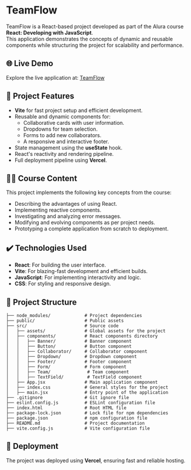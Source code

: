 # TeamFlow

TeamFlow is a React-based project developed as part of the Alura course **React: Developing with JavaScript**.  
This application demonstrates the concepts of dynamic and reusable components while structuring the project for scalability and performance.

## 🌐 Live Demo
Explore the live application at: [TeamFlow](https://team-flow-tan.vercel.app/)

## 🔨 Project Features
- **Vite** for fast project setup and efficient development.
- Reusable and dynamic components for:
  - Collaborative cards with user information.
  - Dropdowns for team selection.
  - Forms to add new collaborators.
  - A responsive and interactive footer.
- State management using the **useState** hook.
- React's reactivity and rendering pipeline.
- Full deployment pipeline using **Vercel**.

## 🧑‍💻 Course Content
This project implements the following key concepts from the course:
- Describing the advantages of using React.
- Implementing reactive components.
- Investigating and analyzing error messages.
- Modifying and evolving components as per project needs.
- Prototyping a complete application from scratch to deployment.

## ✔️ Technologies Used
- **React**: For building the user interface.
- **Vite**: For blazing-fast development and efficient builds.
- **JavaScript**: For implementing interactivity and logic.
- **CSS**: For styling and responsive design.

## 📂 Project Structure
```
├── node_modules/             # Project dependencies
├── public/                   # Public assets
├── src/                      # Source code
│   ├── assets/               # Global assets for the project
│   ├── components/           # React components directory
│   │   ├── Banner/           # Banner component
│   │   ├── Button/           # Button component
│   │   ├── Collaborator/     # Collaborator component
│   │   ├── Dropdown/         # Dropdown component
│   │   ├── Footer/           # Footer component
│   │   ├── Form/             # Form component
│   │   ├── Team/              # Team component
│   │   ├── TextField/         # TextField component
│   ├── App.jsx               # Main application component
│   ├── index.css             # General styles for the project
│   ├── main.jsx              # Entry point of the application
├── .gitignore                # Git ignore file
├── eslint.config.js          # ESLint configuration file
├── index.html                # Root HTML file
├── package-lock.json         # Lock file for npm dependencies
├── package.json              # npm configuration file
├── README.md                 # Project documentation
├── vite.config.js            # Vite configuration file
```

## 🚀 Deployment
The project was deployed using **Vercel**, ensuring fast and reliable hosting.

